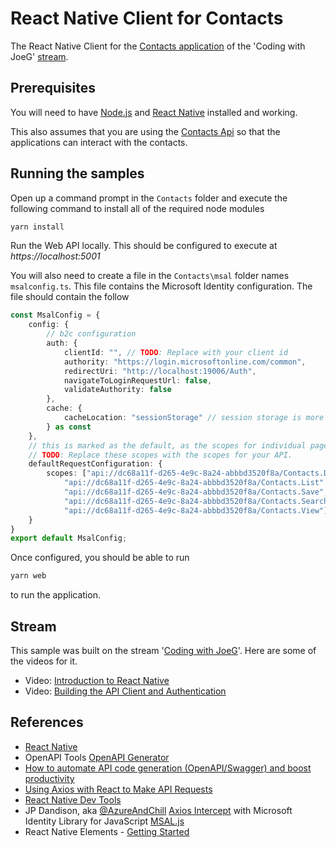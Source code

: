 # React Native Client for Contacts

The React Native Client for the [Contacts application](https://www.github.com/jguadagno/contacts) of the 'Coding with JoeG' [stream](https://jjg.me/stream).

## Prerequisites

You will need to have [Node.js](https://nodejs.org) and [React Native](https://www.reactnative.dev) installed and working.

This also assumes that you are using the [Contacts Api](https://www.github.com/jguadagno/contacts) so that the applications can interact with the contacts.

## Running the samples

Open up a command prompt in the `Contacts` folder and execute the following command to install all of the required node modules

```bash
yarn install
```

Run the Web API locally. This should be configured to execute at *https://localhost:5001*

You will also need to create a file in the `Contacts\msal` folder names `msalconfig.ts`.  This file contains the Microsoft Identity configuration.  The file should contain the follow

```typescript
const MsalConfig = {
    config: {
        // b2c configuration
        auth: {
            clientId: "", // TODO: Replace with your client id
            authority: "https://login.microsoftonline.com/common",
            redirectUri: "http://localhost:19006/Auth",
            navigateToLoginRequestUrl: false,
            validateAuthority: false
        },
        cache: {
            cacheLocation: "sessionStorage" // session storage is more secure, but prevents single-sign-on from working. other option is 'localStorage'
        } as const
    },
    // this is marked as the default, as the scopes for individual pages may be different
    // TODO: Replace these scopes with the scopes for your API.
    defaultRequestConfiguration: {
        scopes: ["api://dc68a11f-d265-4e9c-8a24-abbbd3520f8a/Contacts.Delete",
            "api://dc68a11f-d265-4e9c-8a24-abbbd3520f8a/Contacts.List",
            "api://dc68a11f-d265-4e9c-8a24-abbbd3520f8a/Contacts.Save",
            "api://dc68a11f-d265-4e9c-8a24-abbbd3520f8a/Contacts.Search",
            "api://dc68a11f-d265-4e9c-8a24-abbbd3520f8a/Contacts.View"]
    }
}
export default MsalConfig;
```

Once configured, you should be able to run

```bash
yarn web
```

to run the application.

## Stream

This sample was built on the stream '[Coding with JoeG](https://jjg.me/stream)'. Here are some of the videos for it.

* Video: [Introduction to React Native](https://youtu.be/IScDA7cKsSM)
* Video: [Building the API Client and Authentication](https://youtu.be/9Wot8p9bWf4)

## References

* [React Native](https://reactnative.dev)
* OpenAPI Tools [OpenAPI Generator](https://github.com/OpenAPITools/openapi-generator)
* [How to automate API code generation (OpenAPI/Swagger) and boost productivity](https://medium.com/tribalscale/how-to-automate-api-code-generation-openapi-swagger-and-boost-productivity-1176a0056d8a)
* [Using Axios with React to Make API Requests](https://upmostly.com/tutorials/using-axios-with-react-api-requests)
* [React Native Dev Tools](https://microsoftedge.microsoft.com/addons/detail/react-developer-tools/gpphkfbcpidddadnkolkpfckpihlkkil)
* JP Dandison, aka [@AzureAndChill](https://www.twitter.com/AzureAndChill) [Axios Intercept](https://github.com/jpda/msaljs-axios-intercept) with Microsoft Identity Library for JavaScript [MSAL.js](https://github.com/AzureAD/microsoft-authentication-library-for-js)
* React Native Elements - [Getting Started](https://reactnativeelements.com/docs/)